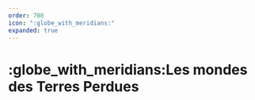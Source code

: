 ```yaml
---
order: 700
icon: ":globe_with_meridians:"
expanded: true
---
```


<style>
h1:before { content: ":globe_with_meridians:" }
</style> 


# Les mondes des Terres Perdues


